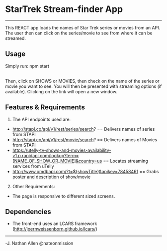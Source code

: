 # StarTrek Stream-finder App
----

This REACT app loads the names of Star Trek series or movies from an API. The user then can click on the series/movie to see from where it can be streamed.

## Usage

Simply run: npm start<br><br>

Then, click on SHOWS or MOVIES, then check on the name of the series or movie you want to see. You will then be presented with streaming options (if available). Clicking on the link will open a new window.

## Features & Requirements

1. The API endpoints used are:
* http://stapi.co/api/v1/rest/series/search? == Delivers names of series from STAPI
* http://stapi.co/api/v1/rest/movie/search? == Delivers names of Movies from STAPI
* https://utelly-tv-shows-and-movies-availability-v1.p.rapidapi.com/lookup?term=[NAME_OF_SHOW_OR_MOVIE]&country=us  == Locates streaming services from uTelly
* http://www.omdbapi.com/?t=${showTitle}&apikey=78458461 == Grabs poster and description of show/movie

2. Other Requirements:
* The page is responsive to different sized screens.

## Dependencies
* The front-end uses an LCARS framework (http://joernweissenborn.github.io/lcars/) 

----
-J. Nathan Allen
@nateonmission